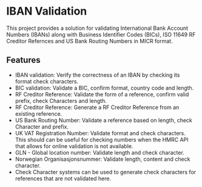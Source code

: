 # IBAN Validation

This project provides a solution for validating International Bank Account Numbers (IBANs) along with Business Identifier Codes (BICs), ISO 11649 RF Creditor Refernces and US Bank Routing Numbers in MICR format.

## Features

- IBAN validation: Verify the correctness of an IBAN by checking its format check characters.
- BIC validation: Validate a BIC, confirm format, country code and length.
- RF Creditor Reference: Validate the form of a reference, confirm valid prefix, check Characters and length. 
- RF Creditor Reference: Generate a RF Creditor Reference from an existing reference.
- US Bank Routing Number: Validate a reference based on length, check Character and prefix.
- UK VAT Registration Number: Validate format and check characters. This should can be useful for checking numbers when  the HMRC API that allows for online validation is not available.
- GLN - Global location number: Validate length and check character.
- Norwegian Organisasjonsnummer: Validate length, content and check character.
- Check Character systems can be used to generate check characters for references that are not validated here.
